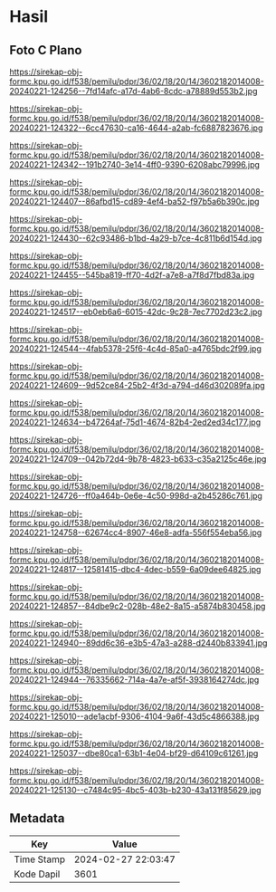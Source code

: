 # Hasil

## Foto C Plano

https://sirekap-obj-formc.kpu.go.id/f538/pemilu/pdpr/36/02/18/20/14/3602182014008-20240221-124256--7fd14afc-a17d-4ab6-8cdc-a78889d553b2.jpg

https://sirekap-obj-formc.kpu.go.id/f538/pemilu/pdpr/36/02/18/20/14/3602182014008-20240221-124322--6cc47630-ca16-4644-a2ab-fc6887823676.jpg

https://sirekap-obj-formc.kpu.go.id/f538/pemilu/pdpr/36/02/18/20/14/3602182014008-20240221-124342--191b2740-3e14-4ff0-9390-6208abc79996.jpg

https://sirekap-obj-formc.kpu.go.id/f538/pemilu/pdpr/36/02/18/20/14/3602182014008-20240221-124407--86afbd15-cd89-4ef4-ba52-f97b5a6b390c.jpg

https://sirekap-obj-formc.kpu.go.id/f538/pemilu/pdpr/36/02/18/20/14/3602182014008-20240221-124430--62c93486-b1bd-4a29-b7ce-4c811b6d154d.jpg

https://sirekap-obj-formc.kpu.go.id/f538/pemilu/pdpr/36/02/18/20/14/3602182014008-20240221-124455--545ba819-ff70-4d2f-a7e8-a7f8d7fbd83a.jpg

https://sirekap-obj-formc.kpu.go.id/f538/pemilu/pdpr/36/02/18/20/14/3602182014008-20240221-124517--eb0eb6a6-6015-42dc-9c28-7ec7702d23c2.jpg

https://sirekap-obj-formc.kpu.go.id/f538/pemilu/pdpr/36/02/18/20/14/3602182014008-20240221-124544--4fab5378-25f6-4c4d-85a0-a4765bdc2f99.jpg

https://sirekap-obj-formc.kpu.go.id/f538/pemilu/pdpr/36/02/18/20/14/3602182014008-20240221-124609--9d52ce84-25b2-4f3d-a794-d46d302089fa.jpg

https://sirekap-obj-formc.kpu.go.id/f538/pemilu/pdpr/36/02/18/20/14/3602182014008-20240221-124634--b47264af-75d1-4674-82b4-2ed2ed34c177.jpg

https://sirekap-obj-formc.kpu.go.id/f538/pemilu/pdpr/36/02/18/20/14/3602182014008-20240221-124709--042b72d4-9b78-4823-b633-c35a2125c46e.jpg

https://sirekap-obj-formc.kpu.go.id/f538/pemilu/pdpr/36/02/18/20/14/3602182014008-20240221-124726--ff0a464b-0e6e-4c50-998d-a2b45286c761.jpg

https://sirekap-obj-formc.kpu.go.id/f538/pemilu/pdpr/36/02/18/20/14/3602182014008-20240221-124758--62674cc4-8907-46e8-adfa-556f554eba56.jpg

https://sirekap-obj-formc.kpu.go.id/f538/pemilu/pdpr/36/02/18/20/14/3602182014008-20240221-124817--12581415-dbc4-4dec-b559-6a09dee64825.jpg

https://sirekap-obj-formc.kpu.go.id/f538/pemilu/pdpr/36/02/18/20/14/3602182014008-20240221-124857--84dbe9c2-028b-48e2-8a15-a5874b830458.jpg

https://sirekap-obj-formc.kpu.go.id/f538/pemilu/pdpr/36/02/18/20/14/3602182014008-20240221-124940--89dd6c36-e3b5-47a3-a288-d2440b833941.jpg

https://sirekap-obj-formc.kpu.go.id/f538/pemilu/pdpr/36/02/18/20/14/3602182014008-20240221-124944--76335662-714a-4a7e-af5f-3938164274dc.jpg

https://sirekap-obj-formc.kpu.go.id/f538/pemilu/pdpr/36/02/18/20/14/3602182014008-20240221-125010--ade1acbf-9306-4104-9a6f-43d5c4866388.jpg

https://sirekap-obj-formc.kpu.go.id/f538/pemilu/pdpr/36/02/18/20/14/3602182014008-20240221-125037--dbe80ca1-63b1-4e04-bf29-d64109c61261.jpg

https://sirekap-obj-formc.kpu.go.id/f538/pemilu/pdpr/36/02/18/20/14/3602182014008-20240221-125130--c7484c95-4bc5-403b-b230-43a131f85629.jpg


## Metadata

| Key        | Value               |
| ---------- | ------------------- |
| Time Stamp | 2024-02-27 22:03:47 |
| Kode Dapil | 3601                |



